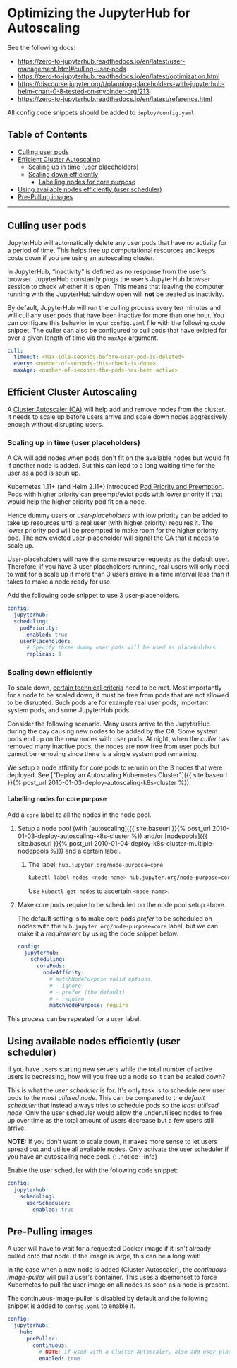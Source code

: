 # Optimizing the JupyterHub for Autoscaling

See the following docs:

- <https://zero-to-jupyterhub.readthedocs.io/en/latest/user-management.html#culling-user-pods>
- <https://zero-to-jupyterhub.readthedocs.io/en/latest/optimization.html>
- <https://discourse.jupyter.org/t/planning-placeholders-with-jupyterhub-helm-chart-0-8-tested-on-mybinder-org/213>
- <https://zero-to-jupyterhub.readthedocs.io/en/latest/reference.html>

All config code snippets should be added to `deploy/config.yaml`.

## Table of Contents

- [Culling user pods](#culling-user-pods)
- [Efficient Cluster Autoscaling](#efficient-cluster-autoscaling)
  - [Scaling up in time (user placeholders)](#scaling-up-in-time-user-placeholders)
  - [Scaling down efficiently](#scaling-down-efficiently)
    - [Labelling nodes for core purpose](#labelling-nodes-for-core-purpose)
- [Using available nodes efficiently (user scheduler)](#using-available-nodes-efficiently-user-scheduler)
- [Pre-Pulling images](#pre-pulling-images)

---

## Culling user pods

JupyterHub will automatically delete any user pods that have no activity for a period of time.
This helps free up computational resources and keeps costs down if you are using an autoscaling cluster.

In JupyterHub, “inactivity” is defined as no response from the user’s browser.
JupyterHub constantly pings the user’s JupyterHub browser session to check whether it is open.
This means that leaving the computer running with the JupyterHub window open will **not** be treated as inactivity.

By default, JupyterHub will run the culling process every ten minutes and will cull any user pods that have been inactive for more than one hour.
You can configure this behavior in your `config.yaml` file with the following code snippet.
The culler can also be configured to cull pods that have existed for over a given length of time via the `maxAge` argument.

```yaml
cull:
  timeout: <max-idle-seconds-before-user-pod-is-deleted>
  every: <number-of-seconds-this-check-is-done>
  maxAge: <number-of-seconds-the-pods-has-been-active>
```

## Efficient Cluster Autoscaling

A [Cluster Autoscaler (CA)](https://github.com/kubernetes/autoscaler/tree/master/cluster-autoscaler) will help add and remove nodes from the cluster.
It needs to scale up before users arrive and scale down nodes aggressively enough without disrupting users.

### Scaling up in time (user placeholders)

A CA will add nodes when pods don't fit on the available nodes but would fit if another node is added.
But this can lead to a long waiting time for the user as a pod is spun up.

Kubernetes 1.11+ (and Helm 2.11+) introduced [Pod Priority and Preemption](https://kubernetes.io/docs/concepts/configuration/pod-priority-preemption/).
Pods with higher priority can preempt/evict pods with lower priority if that would help the higher priority pod fit on a node.

Hence dummy users or _user-placeholders_ with low priority can be added to take up resources until a real user (with higher priority) requires it.
The lower priority pod will be preempted to make room for the higher priority pod.
The now evicted user-placeholder will signal the CA that it needs to scale up.

User-placeholders will have the same resource requests as the default user.
Therefore, if you have 3 user placeholders running, real users will only need to wait for a scale up if more than 3 users arrive in a time interval less than it takes to make a node ready for use.

Add the following code snippet to use 3 user-placeholders.

```yaml
config:
  jupyterhub:
  scheduling:
    podPriority:
      enabled: true
    userPlaceholder:
      # Specify three dummy user pods will be used as placeholders
      replicas: 3
```

### Scaling down efficiently

To scale down, [certain technical criteria](https://github.com/kubernetes/autoscaler/blob/master/cluster-autoscaler/FAQ.md#what-types-of-pods-can-prevent-ca-from-removing-a-node) need to be met.
Most importantly for a node to be scaled down, it must be free from pods that are not allowed to be disrupted.
Such pods are for example real user pods, important system pods, and some JupyterHub pods.

Consider the following scenario.
Many users arrive to the JupyterHub during the day causing new nodes to be added by the CA.
Some system pods end up on the new nodes with user pods.
At night, when the _culler_ has removed many inactive pods, the nodes are now free from user pods but cannot be removing since there is a single system pod remaining.

We setup a node affinity for core pods to remain on the 3 nodes that were deployed.
See ["Deploy an Autoscaling Kubernetes Cluster"]({{ site.baseurl }}{% post_url 2010-01-03-deploy-autoscaling-k8s-cluster %}).

#### Labelling nodes for core purpose

Add a `core` label to all the nodes in the node pool.

1. Setup a node pool (with [autoscaling]({{ site.baseurl }}{% post_url 2010-01-03-deploy-autoscaling-k8s-cluster %}) and/or [nodepools]({{ site.baseurl }}{% post_url 2010-01-04-deploy-k8s-cluster-multiple-nodepools %})) and a certain label.

   1. The label: `hub.jupyter.org/node-purpose=core`

      ```bash
      kubectl label nodes <node-name> hub.jupyter.org/node-purpose=core
      ```

      Use `kubectl get nodes` to ascertain `<node-name>`.

2. Make core pods require to be scheduled on the node pool setup above.

   The default setting is to make core pods _prefer_ to be scheduled on nodes with the `hub.jupyter.org/node-purpose=core` label, but we can make it a _requirement_ by using the code snippet below.

   ```yaml
   config:
     jupyterhub:
       scheduling:
         corePods:
           nodeAffinity:
             # matchNodePurpose valid options:
             # - ignore
             # - prefer (the default)
             # - require
             matchNodePurpose: require
   ```

This process can be repeated for a `user` label.

## Using available nodes efficiently (user scheduler)

If you have users starting new servers while the total number of active users is decreasing, how will you free up a node so it can be scaled down?

This is what the _user scheduler_ is for.
It's only task is to schedule new user pods to the _most utilised node_.
This can be compared to the _default scheduler_ that instead always tries to schedule pods so the _least utilised node_.
Only the user scheduler would allow the underutilised nodes to free up over time as the total amount of users decrease but a few users still arrive.

**NOTE:** If you don't want to scale down, it makes more sense to let users spread out and utilise all available nodes. Only activate the user scheduler if you have an autoscaling node pool.
{: .notice--info}

Enable the user scheduler with the following code snippet:

```yaml
config:
  jupyterhub:
    scheduling:
      userScheduler:
        enabled: true
```

## Pre-Pulling images

A user will have to wait for a requested Docker image if it isn't already pulled onto that node.
If the image is large, this can be a long wait!

In the case when a new node is added (Cluster Autoscaler), the _continuous-image-puller_ will pull a user's container.
This uses a daemonset to force Kubernetes to pull the user image on all nodes as soon as a node is present.

The continuous-image-puller is disabled by default and the following snippet is added to `config.yaml` to enable it.

```yaml
config:
  jupyterhub:
    hub:
      prePuller:
        continuous:
          # NOTE: if used with a Cluster Autoscaler, also add user-placeholders
          enabled: true
```
